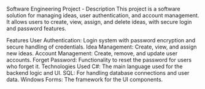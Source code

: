 Software Engineering Project - Description
This project is a software solution for managing ideas, user authentication, and account management. It allows users to create, view, assign, and delete ideas, with secure login and password features.

Features
User Authentication: Login system with password encryption and secure handling of credentials.
Idea Management: Create, view, and assign new ideas.
Account Management: Create, remove, and update user accounts.
Forget Password: Functionality to reset the password for users who forget it.
Technologies Used
C#: The main language used for the backend logic and UI.
SQL: For handling database connections and user data.
Windows Forms: The framework for the UI components.

